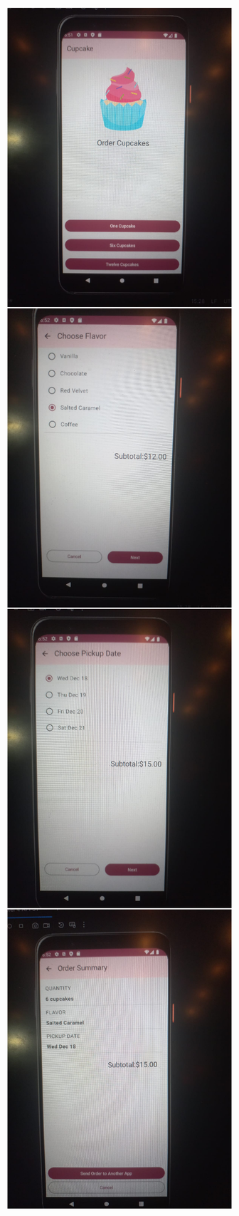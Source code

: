![logo](https://github.com/Ahmetkaragunlu/CupcakeApp/blob/master/StartOrder.jpeg?raw=true)![logo](https://github.com/Ahmetkaragunlu/CupcakeApp/blob/master/Flavor.jpeg?raw=true)
![logo](https://github.com/Ahmetkaragunlu/CupcakeApp/blob/master/PickupDate.jpeg?raw=true) ![logo](https://github.com/Ahmetkaragunlu/CupcakeApp/blob/master/OrderSummary.jpeg?raw=true)

